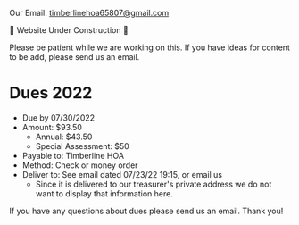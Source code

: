 Our Email: [timberlinehoa65807@gmail.com](mailto:timberlinehoa65807@gmail.com)

🚧 Website Under Construction 🚧

Please be patient while we are working on this.
If you have ideas for content to be add, please send us an email.

# Dues 2022
- Due by 07/30/2022
- Amount: $93.50
  - Annual: $43.50
  - Special Assessment: $50
- Payable to: Timberline HOA
- Method: Check or money order
- Deliver to: See email dated 07/23/22 19:15, or email us
  - Since it is delivered to our treasurer's private address we do not want to display that information here.

If you have any questions about dues please send us an email. Thank you!


